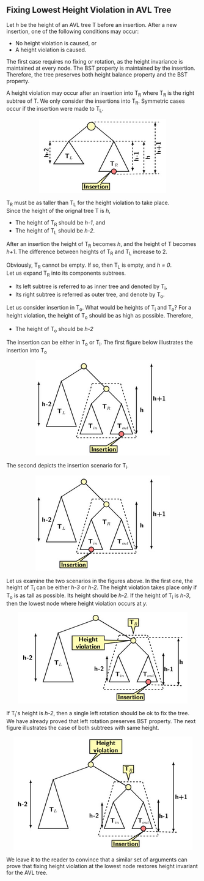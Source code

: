 ## Fixing Lowest Height Violation in AVL Tree

Let <i>h</i> be the height of an AVL tree T before an insertion. After a new insertion, one of the following conditions may occur:

- No height violation is caused, or
- A height violation is caused. 

The first case requires no fixing or rotation, as the height invariance is maintained at every node. The BST property is maintained by the insertion.
Therefore, the tree preserves both height balance property and the BST property.  

A height violation may occur after an insertion into T<sub>R</sub> where T<sub>R</sub> is the right subtree of T. 
We only consider the insertions into T<sub>R</sub>. Symmetric cases occur if the insertion were made to T<sub>L</sub>. 
<p align="center">
<img src="../images/htVioAVL1.jpg">
</p>

T<sub>R</sub> must be as taller than T<sub>L</sub> for the height violation to take place.  
Since the height of the orignal tree T is <i>h</i>,   

- The height of T<sub>R</sub> should be <i>h-1</i>, and 
- The height of T<sub>L</sub> should be <i>h-2</i>. 

After an insertion the height of T<sub>R</sub> becomes <i>h</i>, and the height of T becomes <i>h+1</i>. The difference between heights of 
T<sub>R</sub> and T<sub>L</sub> increase to 2. 

Obviously, T<sub>R</sub> cannot be empty. If so, then T<sub>L</sub> is empty, and <i>h = 0</i>.  
Let us expand T<sub>R</sub> into its components subtrees.

- Its left subtree is referred to as inner tree and denoted by T<sub>i</sub>,
- Its right subtree is referred as outer tree, and denote by T<sub>o</sub>. 

Let us consider insertion in T<sub>o</sub>. What would be heights of T<sub>i</sub> and T<sub>o</sub>? For a height violation, the height of T<sub>o</sub>
should be as high as possible. Therefore, 

- The height of T<sub>o</sub> should be <i>h-2</i>

The insertion can be either in T<sub>o</sub> or T<sub>i</sub>.  The first figure below illustrates the insertion into T<sub>o</sub> 
<p align="center">
<img src="../images/htVioAVL2.jpg">
</p>
The second depicts the insertion scenario for T<sub>i</sub>. 
<p align="center">
<img src="../images/htVioAVL3.jpg">
</p>

Let us examine the two scenarios in the figures above. In the first one, the height of T<sub>i</sub> can be either <i>h-3</i> or <i>h-2</i>. 
The height violation takes place only if T<sub>o</sub> is as tall as possible. Its height should be <i>h-2</i>. If the height of T<sub>i</sub> 
is <i>h-3</i>, then the lowest node where height violation occurs at <i>y</i>. 
<p align="center">
<img src="../images/htVioAVL4.jpg">
</p>
If T<sub>i</sub>'s height is <i>h-2</i>, then a single left rotation should be ok to fix the tree. We have already proved that left rotation preserves BST
property. The next figure illustrates the case of both subtrees with same height.
<p align="center">
<img src="../images/htVioAVL5.jpg">
</p>

We leave it to the reader to convince that a similar set of arguments can prove that fixing height violation at the lowest node restores height invariant for 
the AVL tree. 
